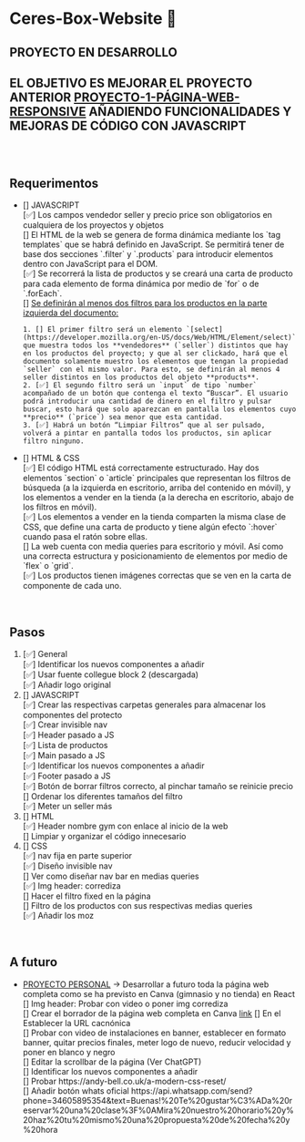 # Ceres-Box-Website 🥊

## PROYECTO EN DESARROLLO
## EL OBJETIVO ES MEJORAR EL PROYECTO ANTERIOR <a href="https://github.com/Graimi/proyecto-1-pagina-web-responsive" >PROYECTO-1-PÁGINA-WEB-RESPONSIVE</a> AÑADIENDO FUNCIONALIDADES Y MEJORAS DE CÓDIGO CON JAVASCRIPT
## 
<br>

## Requerimentos
<ul>
<li> []  JAVASCRIPT </li>
[✅] Los campos vendedor seller y precio price son obligatorios en cualquiera de los proyectos y objetos <br>
[] El HTML de la web se genera de forma dinámica mediante los `tag templates` que se habrá definido en JavaScript. Se permitirá tener de base dos secciones `.filter` y `.products` para introducir elementos dentro con JavaScript para el DOM. <br>
[✅] Se recorrerá la lista de productos y se creará una carta de producto para cada elemento de forma dinámica por medio de `for` o de `.forEach`. <br>
[] <u>Se definirán al menos dos filtros para los productos en la parte izquierda del documento:</u> <br>

    1. [] El primer filtro será un elemento `[select](https://developer.mozilla.org/en-US/docs/Web/HTML/Element/select)` que muestra todos los **vendedores** (`seller`) distintos que hay en los productos del proyecto; y que al ser clickado, hará que el documento solamente muestro los elementos que tengan la propiedad `seller` con el mismo valor. Para esto, se definirán al menos 4 seller distintos en los productos del objeto **products**.
    2. [✅] El segundo filtro será un `input` de tipo `number` acompañado de un botón que contenga el texto “Buscar”. El usuario podrá introducir una cantidad de dinero en el filtro y pulsar buscar, esto hará que solo aparezcan en pantalla los elementos cuyo **precio** (`price`) sea menor que esta cantidad.
    3. [✅] Habrá un botón “Limpiar Filtros” que al ser pulsado, volverá a pintar en pantalla todos los productos, sin aplicar filtro ninguno.

<li> [] HTML & CSS </li>
[✅] El código HTML está correctamente estructurado. Hay dos elementos `section` o `article` principales que representan los filtros de búsqueda (a la izquierda en escritorio, arriba del contenido en móvil), y los elementos a vender en la tienda (a la derecha en escritorio, abajo de los filtros en móvil). <br>
[✅] Los elementos a vender en la tienda comparten la misma clase de CSS, que define una carta de producto y tiene algún efecto `:hover` cuando pasa el ratón sobre ellas. <br>
[] La web cuenta con media queries para escritorio y móvil. Así como una correcta estructura y posicionamiento de elementos por medio de `flex` o `grid`. <br>
[✅] Los productos tienen imágenes correctas que se ven en la carta de componente de cada uno. <br>
</ul>
<br>

## Pasos
<ol>
<li> [✅] General </li>
[✅] Identificar los nuevos componentes a añadir <br>
[✅] Usar fuente collegue block 2 (descargada) <br>
[✅] Añadir logo original <br>
<li> [] JAVASCRIPT </li>
[✅] Crear las respectivas carpetas generales para almacenar los componentes del protecto <br>
[✅] Crear invisible nav <br>
[✅] Header pasado a JS <br>
[✅] Lista de productos <br>
[✅] Main pasado a JS <br>
[✅] Identificar los nuevos componentes a añadir <br>
[✅] Footer pasado a JS <br>
[✅] Botón de borrar filtros correcto, al pinchar tamaño se reinicie precio <br>
[] Ordenar los diferentes tamaños del filtro <br>
[✅] Meter un seller más <br>
<li> [] HTML </li>
[✅] Header nombre gym con enlace al inicio de la web <br>
[] Limpiar y organizar el código innecesario <br>
<li> [] CSS </li>
[✅] nav fija en parte superior <br>
[✅] Diseño invisible nav <br>
[] Ver como diseñar nav bar en medias queries <br>
[✅] Img header: corrediza <br>
[] Hacer el filtro fixed en la página <br>
[] Filtro de los productos con sus respectivas medias queries <br>
[✅] Añadir los moz <br>
</ol>
<br>

## A futuro
<ul>
<li><u>PROYECTO PERSONAL</u> -> Desarrollar a futuro toda la página web completa como se ha previsto en Canva (gimnasio y no tienda) en React </li>
[] Img header: Probar con video o poner img corrediza <br>
[] Crear el borrador de la página web completa en Canva <a href="https://www.canva.com/design/DAFae41XcOs/view">link</a>
[] En el <link rel="canonical" href="#"> Establecer la URL cacnónica <br>
[] Probar con video de instalaciones en banner, establecer en formato banner, quitar precios finales, meter logo de nuevo, reducir velocidad y poner en blanco y negro <br>
[] Editar la scrollbar de la página (Ver ChatGPT) <br>
[] Identificar los nuevos componentes a añadir <br>
[] Probar https://andy-bell.co.uk/a-modern-css-reset/ <br>
[] Añadir botón whats oficial <!--<g clip-path="url(#_clipPath_A3g8G5hPEGG2L0B6hFCxamU4cc8rfqzQ)">" -->
https://api.whatsapp.com/send?phone=34605895354&text=Buenas!%20Te%20gustar%C3%ADa%20reservar%20una%20clase%3F%0AMira%20nuestro%20horario%20y%20haz%20tu%20mismo%20una%20propuesta%20de%20fecha%20y%20hora
</ul>